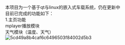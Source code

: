 本项目为一个基于qt与linux的嵌入式车载系统，仍在更新中  
目前已完成的功能如下：  
1.主页功能  
mplayer播放模块  
天气模块（温度、天气）  
![5cd49a8b4caf6c6496503f84002d5b3](https://github.com/user-attachments/assets/13df9ec5-7db6-4414-b35d-20f4f6886b6d)
